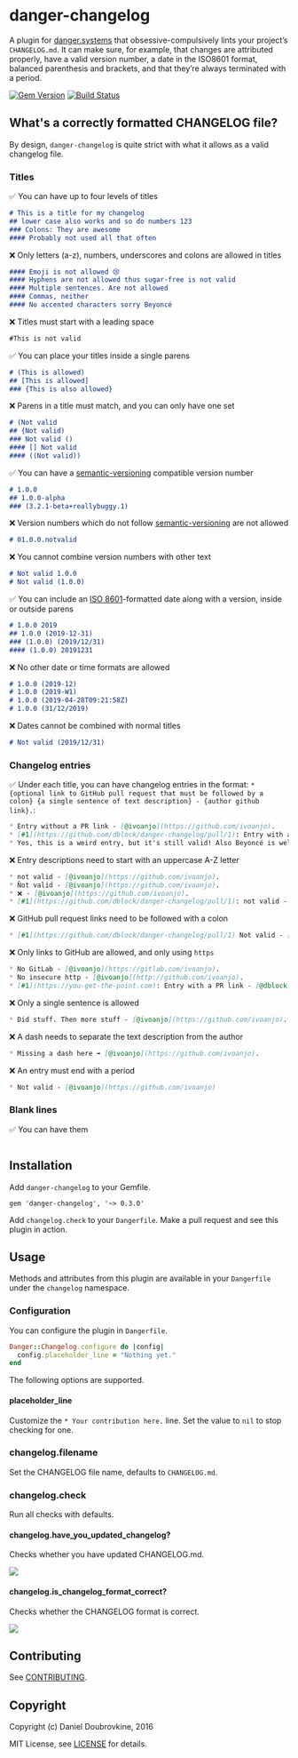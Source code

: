 # danger-changelog

A plugin for [danger.systems](http://danger.systems) that obsessive-compulsively lints your project’s `CHANGELOG.md`.
It can make sure, for example, that changes are attributed properly, have a valid version number, a date in the ISO8601 format, balanced parenthesis and brackets, and that they’re always terminated with a period.

[![Gem Version](https://badge.fury.io/rb/danger-changelog.svg)](https://badge.fury.io/rb/danger-changelog)
[![Build Status](https://travis-ci.org/dblock/danger-changelog.svg?branch=master)](https://travis-ci.org/dblock/danger-changelog)

## What's a correctly formatted CHANGELOG file?

By design, `danger-changelog` is quite strict with what it allows as a valid changelog file.

### Titles

✅ You can have up to four levels of titles

```markdown
# This is a title for my changelog
## lower case also works and so do numbers 123
### Colons: They are awesome
#### Probably not used all that often
```

❌ Only letters (a-z), numbers, underscores and colons are allowed in titles

```markdown
#### Emoji is not allowed 😢
#### Hyphens are not allowed thus sugar-free is not valid
#### Multiple sentences. Are not allowed
#### Commas, neither
#### No accented characters sorry Beyoncé
```

❌ Titles must start with a leading space

```markdown
#This is not valid
```

✅ You can place your titles inside a single parens

```markdown
# (This is allowed)
## [This is allowed]
### {This is also allowed}
```

❌ Parens in a title must match, and you can only have one set

```markdown
# (Not valid
## {Not valid)
### Not valid ()
#### [] Not valid
#### ((Not valid))
```

✅ You can have a [semantic-versioning](https://semver.org/) compatible version number

```markdown
# 1.0.0
## 1.0.0-alpha
### (3.2.1-beta+reallybuggy.1)
```

❌ Version numbers which do not follow [semantic-versioning](https://semver.org/) are not allowed

```markdown
# 01.0.0.notvalid
```

❌ You cannot combine version numbers with other text

```markdown
# Not valid 1.0.0
# Not valid (1.0.0)
```

✅ You can include an [ISO 8601](https://en.wikipedia.org/wiki/ISO_8601)-formatted date along with a version, inside or outside parens

```markdown
# 1.0.0 2019
## 1.0.0 (2019-12-31)
### (1.0.0) (2019/12/31)
#### (1.0.0) 20191231
```

❌ No other date or time formats are allowed

```markdown
# 1.0.0 (2019-12)
# 1.0.0 (2019-W1)
# 1.0.0 (2019-04-28T09:21:58Z)
# 1.0.0 (31/12/2019)
```

❌ Dates cannot be combined with normal titles

```markdown
# Not valid (2019/12/31)
```

### Changelog entries

✅ Under each title, you can have changelog entries in the format: `* {optional link to GitHub pull request that must be followed by a colon} {a single sentence of text description} - {author github link}.`:

```markdown
* Entry without a PR link - [@ivoanjo](https://github.com/ivoanjo).
* [#1](https://github.com/dblock/danger-changelog/pull/1): Entry with a PR link - [@dblock](https://github.com/dblock).
* Yes, this is a weird entry, but it's still valid! Also Beyoncé is welcome here, as is 松本 行弘 and our nice emojis 👍 - [@ivoanjo](https://github.com/ivoanjo).
```

❌ Entry descriptions need to start with an uppercase A-Z letter

```markdown
* not valid - [@ivoanjo](https://github.com/ivoanjo).
* Ñot valid - [@ivoanjo](https://github.com/ivoanjo).
* ❌ - [@ivoanjo](https://github.com/ivoanjo).
* [#1](https://github.com/dblock/danger-changelog/pull/1): not valid - [@dblock](https://github.com/dblock).
```

❌ GitHub pull request links need to be followed with a colon

```markdown
* [#1](https://github.com/dblock/danger-changelog/pull/1) Not valid - [@dblock](https://github.com/dblock).
```

❌ Only links to GitHub are allowed, and only using `https`

```markdown
* No GitLab - [@ivoanjo](https://gitlab.com/ivoanjo).
* No insecure http - [@ivoanjo](http://github.com/ivoanjo).
* [#1](https://you-get-the-point.com): Entry with a PR link - [@dblock](https://github.com/dblock).
```
❌ Only a single sentence is allowed

```markdown
* Did stuff. Then more stuff - [@ivoanjo](https://github.com/ivoanjo).
```

❌ A dash needs to separate the text description from the author

```markdown
* Missing a dash here ➡️ [@ivoanjo](https://github.com/ivoanjo).
```

❌ An entry must end with a period

```markdown
* Not valid - [@ivoanjo](https://github.com/ivoanjo)
```

### Blank lines

✅ You can have them

```markdown

```

## Installation

Add `danger-changelog` to your Gemfile.

```
gem 'danger-changelog', '~> 0.3.0'
```

Add `changelog.check` to your `Dangerfile`. Make a pull request and see this plugin in action.

## Usage

Methods and attributes from this plugin are available in your `Dangerfile` under the `changelog` namespace.

### Configuration

You can configure the plugin in `Dangerfile`.

```ruby
Danger::Changelog.configure do |config|
  config.placeholder_line = "Nothing yet."
end
```

The following options are supported.

#### placeholder_line

Customize the `* Your contribution here.` line. Set the value to `nil` to stop checking for one.

### changelog.filename

Set the CHANGELOG file name, defaults to `CHANGELOG.md`.

### changelog.check

Run all checks with defaults.

#### changelog.have_you_updated_changelog?

Checks whether you have updated CHANGELOG.md.

![](images/have_you_updated_changelog.png)

#### changelog.is_changelog_format_correct?

Checks whether the CHANGELOG format is correct.

![](images/is_changelog_format_correct.png)

## Contributing

See [CONTRIBUTING](CONTRIBUTING.md).

## Copyright

Copyright (c) Daniel Doubrovkine, 2016

MIT License, see [LICENSE](LICENSE.txt) for details.
